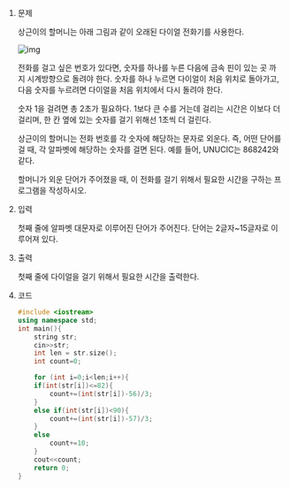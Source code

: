 1. 문제

   상근이의 할머니는 아래 그림과 같이 오래된 다이얼 전화기를 사용한다.

   ![img](https://onlinejudgeimages.s3-ap-northeast-1.amazonaws.com/upload/images/dial.png)

   전화를 걸고 싶은 번호가 있다면, 숫자를 하나를 누른 다음에 금속 핀이 있는 곳 까지 시계방향으로 돌려야 한다. 숫자를 하나 누르면 다이얼이 처음 위치로 돌아가고, 다음 숫자를 누르려면 다이얼을 처음 위치에서 다시 돌려야 한다.

   숫자 1을 걸려면 총 2초가 필요하다. 1보다 큰 수를 거는데 걸리는 시간은 이보다 더 걸리며, 한 칸 옆에 있는 숫자를 걸기 위해선 1초씩 더 걸린다.

   상근이의 할머니는 전화 번호를 각 숫자에 해당하는 문자로 외운다. 즉, 어떤 단어를 걸 때, 각 알파벳에 해당하는 숫자를 걸면 된다. 예를 들어, UNUCIC는 868242와 같다.

   할머니가 외운 단어가 주어졌을 때, 이 전화를 걸기 위해서 필요한 시간을 구하는 프로그램을 작성하시오.

2. 입력

   첫째 줄에 알파벳 대문자로 이루어진 단어가 주어진다. 단어는 2글자~15글자로 이루어져 있다.

3. 출력

   첫째 줄에 다이얼을 걸기 위해서 필요한 시간을 출력한다.

4. 코드

   ```c++
   #include <iostream>
   using namespace std;
   int main(){
       string str;
       cin>>str;
       int len = str.size();
       int count=0;
   
       for (int i=0;i<len;i++){
       if(int(str[i])<=82){
           count+=(int(str[i])-56)/3;
       }
       else if(int(str[i])<90){
           count+=(int(str[i])-57)/3;
       }
       else
           count+=10;
       }
       cout<<count;
       return 0;
   }
   ```

   